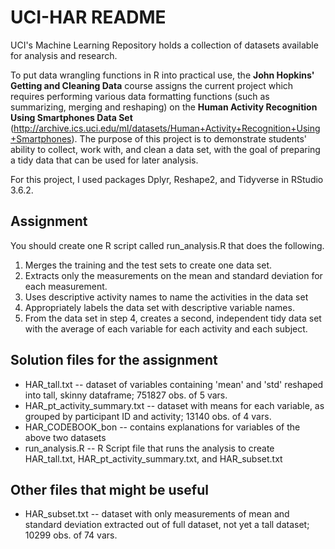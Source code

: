# UCI-HAR README

UCI's Machine Learning Repository holds a collection of datasets available for analysis and research. 

To put data wrangling functions in R into practical use, the **John Hopkins' Getting and Cleaning Data** course assigns the current project which requires performing various data formatting functions (such as summarizing, merging and reshaping) on the **Human Activity Recognition Using Smartphones Data Set** (http://archive.ics.uci.edu/ml/datasets/Human+Activity+Recognition+Using+Smartphones). The purpose of this project is to demonstrate students' ability to collect, work with, and clean a data set, with the goal of preparing a tidy data that can be used for later analysis. 

For this project, I used packages Dplyr, Reshape2, and Tidyverse in RStudio 3.6.2.

## Assignment

You should create one R script called run_analysis.R that does the following.

1. Merges the training and the test sets to create one data set.
2. Extracts only the measurements on the mean and standard deviation for each measurement.
3. Uses descriptive activity names to name the activities in the data set
4. Appropriately labels the data set with descriptive variable names.
5. From the data set in step 4, creates a second, independent tidy data set with the average of each variable for each activity and each subject.


## Solution files for the assignment

* HAR_tall.txt -- dataset of variables containing 'mean' and 'std' reshaped into tall, skinny dataframe; 751827 obs. of 5 vars.   
* HAR_pt_activity_summary.txt -- dataset with means for each variable, as grouped by participant ID and activity; 13140 obs. of 4 vars.  
* HAR_CODEBOOK_bon -- contains explanations for variables of the above two datasets  
* run_analysis.R -- R Script file that runs the analysis to create HAR_tall.txt, HAR_pt_activity_summary.txt, and HAR_subset.txt  


## Other files that might be useful

* HAR_subset.txt -- dataset with only measurements of mean and standard deviation extracted out of full dataset, not yet a tall dataset; 10299 obs. of 74 vars.  
